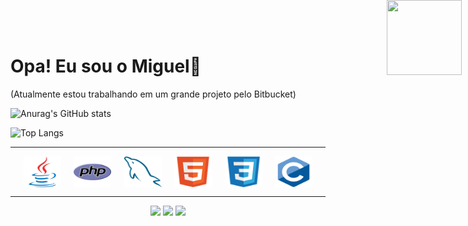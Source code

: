 # Opa! Eu sou o Miguel🎈  
(Atualmente estou trabalhando em um grande projeto pelo Bitbucket)
<img src="https://github.com/user-attachments/assets/94968c4f-3c84-4e45-aad1-6c1222858019" 
     height="120" width="120" 
     style="position: absolute; right: 10px; top: 0; z-index: 1;">


![Anurag's GitHub stats](https://github-readme-stats.vercel.app/api?username=MiguelCunha2012&show_icons=true&theme=radical&hide_title=true&count_private=true&hide=prs&border_radius=10&custom_title=Estatísticas)

![Top Langs](https://github-readme-stats.vercel.app/api/top-langs/?username=MiguelCunha2012&layout=compact&theme=radical&hide_title=true&border_radius=10&custom_title=Linguagens)

<hr>

<div style="display: flex; justify-content: space-evenly; flex-wrap: wrap; position: relative; width: 100%; max-width: 720px;">
  <img align="center" alt="Java" height="50" width="60" src="https://raw.githubusercontent.com/devicons/devicon/master/icons/java/java-original.svg">
  <img align="center" alt="PHP" height="50" width="60" src="https://raw.githubusercontent.com/devicons/devicon/master/icons/php/php-original.svg">
  <img align="center" alt="MySQL" height="50" width="60" src="https://raw.githubusercontent.com/devicons/devicon/master/icons/mysql/mysql-original.svg">
  <img align="center" alt="HTML" height="50" width="60" src="https://raw.githubusercontent.com/devicons/devicon/master/icons/html5/html5-original.svg">
  <img align="center" alt="CSS" height="50" width="60" src="https://raw.githubusercontent.com/devicons/devicon/master/icons/css3/css3-original.svg">
  <img align="center" alt="C" height="50" width="60" src="https://raw.githubusercontent.com/devicons/devicon/master/icons/c/c-original.svg">
</div>

<hr>

<div align="center">
  <a href="https://www.instagram.com/miguelfilipecunha/" target="_blank"><img src="https://img.shields.io/badge/-Instagram-%23E4405F?style=for-the-badge&logo=instagram&logoColor=white" target="_blank"></a>
  <a href="mailto:miguelcunha1205@gmail.com"><img src="https://img.shields.io/badge/-Gmail-%23333?style=for-the-badge&logo=gmail&logoColor=white" target="_blank"></a>
  <a href="https://www.linkedin.com/in/miguelcunha2012/" target="_blank"><img src="https://img.shields.io/badge/-LinkedIn-%230077B5?style=for-the-badge&logo=linkedin&logoColor=white" target="_blank"></a> 
</div>

